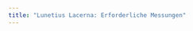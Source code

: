 ```yaml
---
title: "Lunetius Lacerna: Erforderliche Messungen"
---
```


<PatternMeasurements pattern='lunetius' />
